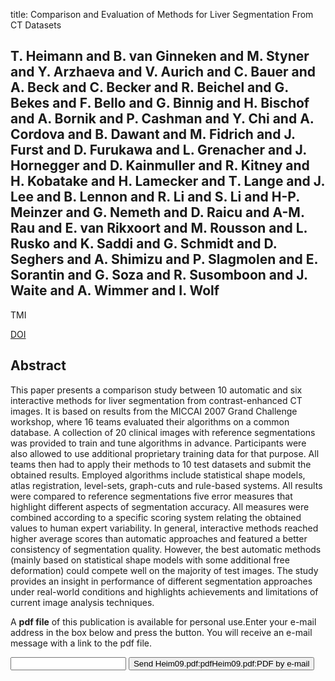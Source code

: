 title: Comparison and Evaluation of Methods for Liver Segmentation From CT Datasets

## T. Heimann and B. van Ginneken and M. Styner and Y. Arzhaeva and V. Aurich and C. Bauer and A. Beck and C. Becker and R. Beichel and G. Bekes and F. Bello and G. Binnig and H. Bischof and A. Bornik and P. Cashman and Y. Chi and A. Cordova and B. Dawant and M. Fidrich and J. Furst and D. Furukawa and L. Grenacher and J. Hornegger and D. Kainmuller and R. Kitney and H. Kobatake and H. Lamecker and T. Lange and J. Lee and B. Lennon and R. Li and S. Li and H-P. Meinzer and G. Nemeth and D. Raicu and A-M. Rau and E. van Rikxoort and M. Rousson and L. Rusko and K. Saddi and G. Schmidt and D. Seghers and A. Shimizu and P. Slagmolen and E. Sorantin and G. Soza and R. Susomboon and J. Waite and A. Wimmer and I. Wolf
TMI

<a href="https://doi.org/10.1109/TMI.2009.2013851">DOI</a>

## Abstract
This paper presents a comparison study between 10 automatic and six interactive methods for liver segmentation from contrast-enhanced CT images. It is based on results from the MICCAI 2007 Grand Challenge workshop, where 16 teams evaluated their algorithms on a common database. A collection of 20 clinical images with reference segmentations was provided to train and tune algorithms in advance. Participants were also allowed to use additional proprietary training data for that purpose. All teams then had to apply their methods to 10 test datasets and submit the obtained results. Employed algorithms include statistical shape models, atlas registration, level-sets, graph-cuts and rule-based systems. All results were compared to reference segmentations five error measures that highlight different aspects of segmentation accuracy. All measures were combined according to a specific scoring system relating the obtained values to human expert variability. In general, interactive methods reached higher average scores than automatic approaches and featured a better consistency of segmentation quality. However, the best automatic methods (mainly based on statistical shape models with some additional free deformation) could compete well on the majority of test images. The study provides an insight in performance of different segmentation approaches under real-world conditions and highlights achievements and limitations of current image analysis techniques.

A <b>pdf file</b> of this publication is available for personal use.Enter your e-mail address in the box below and press the button. You will receive an e-mail message with a link to the pdf file.
<form action="sender.php">  <input type="text" name="email">  <input type="submit" value="Send Heim09.pdf:pdfHeim09.pdf:PDF by e-mail"></form>